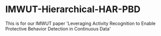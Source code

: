 # IMWUT-Hierarchical-HAR-PBD
This is for our IMWUT paper 'Leveraging Activity Recognition to Enable Protective Behavior Detection in Continuous Data'
